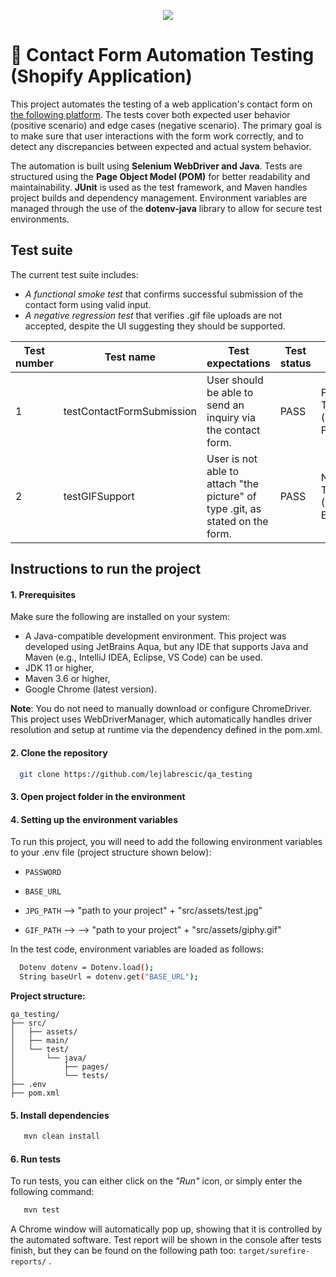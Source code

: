 <p align="center">
  <img src="https://media.tenor.com/cI3eAVLXj48AAAAC/hello-world.gif" />


# 🔗 Contact Form Automation Testing (Shopify Application)
This project automates the testing of a web application's contact form on [the following platform](https://qa-test-pc.myshopify.com/pages). The tests cover both expected user behavior (positive scenario) and edge cases (negative scenario). The primary goal is to make sure that user interactions with the form work correctly, and to detect any discrepancies between expected and actual system behavior.

The automation is built using **Selenium WebDriver and Java**. Tests are structured using the **Page Object Model (POM)** for better readability and maintainability. **JUnit** is used as the test framework, and Maven handles project builds and dependency management. Environment variables are managed through the use of the **dotenv-java** library to allow for secure test environments.

## Test suite

The current test suite includes:

-  _A functional smoke test_ that confirms successful submission of the contact form using valid input.
-  _A negative regression test_ that verifies .gif file uploads are not accepted, despite the UI suggesting they should be supported.

Test number | Test name |Test expectations  | Test status | Test type |
--- | --- | --- | --- |--- |
1 | testContactFormSubmission | User should be able to send an inquiry via the contact form. | PASS | Functional Test (Smoke, Positive)  |
2 | testGIFSupport | User is not able to attach "the picture" of type .git, as stated on the form. | PASS  | Negative Test (Regression, Exploratory) |

## Instructions to run the project
#### 1. Prerequisites
Make sure the following are installed on your system:

- A Java-compatible development environment. This project was developed using JetBrains Aqua, but any IDE that supports Java and Maven (e.g., IntelliJ IDEA, Eclipse, VS Code) can be used.
- JDK 11 or higher,
- Maven 3.6 or higher,
- Google Chrome (latest version).

**Note**: You do not need to manually download or configure ChromeDriver. This project uses WebDriverManager, which automatically handles driver resolution and setup at runtime via the dependency defined in the pom.xml.

#### 2. Clone the repository
```bash
  git clone https://github.com/lejlabrescic/qa_testing
```
#### 3. Open project folder in the environment 

#### 4. Setting up the environment variables 
To run this project, you will need to add the following environment variables to your .env file (project structure shown below): 

- `PASSWORD`

- `BASE_URL` 
- `JPG_PATH` --> "path to your project" + "src/assets/test.jpg"
- `GIF_PATH` --> --> "path to your project" + "src/assets/giphy.gif"


In the test code, environment variables are loaded as follows:

```bash
  Dotenv dotenv = Dotenv.load();
  String baseUrl = dotenv.get("BASE_URL");
```

**Project structure:**
```plaintext
qa_testing/
├── src/
│   ├── assets/                
│   ├── main/
│   └── test/
│       └── java/
│           ├── pages/         
│           └── tests/         
├── .env                       
├── pom.xml

```
#### 5. Install dependencies 

```bash
   mvn clean install

```
#### 6. Run tests 

To run tests, you can either click on the _"Run"_ icon, or simply enter the following command: 
```bash
   mvn test

```
A Chrome window will automatically pop up, showing that it is controlled by the automated software. Test report will be shown in the console after tests finish, but they can be found on the following path too:  `target/surefire-reports/` . 
